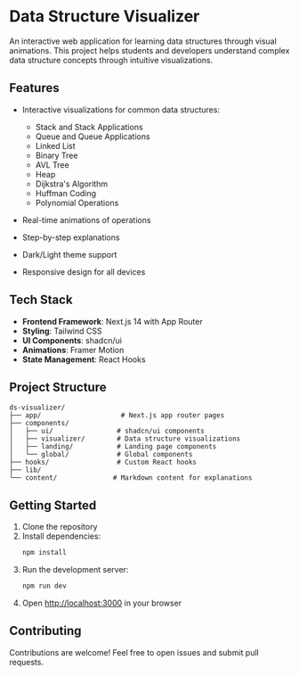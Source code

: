 # Data Structure Visualizer

An interactive web application for learning data structures through visual animations. This project helps students and developers understand complex data structure concepts through intuitive visualizations.

## Features

- Interactive visualizations for common data structures:
  - Stack and Stack Applications
  - Queue and Queue Applications
  - Linked List
  - Binary Tree
  - AVL Tree
  - Heap
  - Dijkstra's Algorithm
  - Huffman Coding
  - Polynomial Operations

- Real-time animations of operations
- Step-by-step explanations
- Dark/Light theme support
- Responsive design for all devices

## Tech Stack

- **Frontend Framework**: Next.js 14 with App Router
- **Styling**: Tailwind CSS
- **UI Components**: shadcn/ui
- **Animations**: Framer Motion
- **State Management**: React Hooks

## Project Structure

```
ds-visualizer/
├── app/                    # Next.js app router pages
├── components/            
│   ├── ui/                # shadcn/ui components
│   ├── visualizer/        # Data structure visualizations
│   ├── landing/           # Landing page components
│   └── global/            # Global components
├── hooks/                 # Custom React hooks
├── lib/                  
└── content/              # Markdown content for explanations
```

## Getting Started

1. Clone the repository
2. Install dependencies:
   ```bash
   npm install
   ```
3. Run the development server:
   ```bash
   npm run dev
   ```
4. Open [http://localhost:3000](http://localhost:3000) in your browser

## Contributing

Contributions are welcome! Feel free to open issues and submit pull requests.



